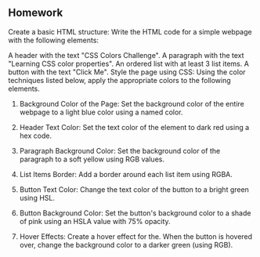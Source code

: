## Homework 

Create a basic HTML structure: Write the HTML code for a simple webpage with the following elements:

A header with the text "CSS Colors Challenge".
A paragraph with the text "Learning CSS color properties".
An ordered list with at least 3 list items.
A button with the text "Click Me".
Style the page using CSS: Using the color techniques listed below, apply the appropriate colors to the following elements.

1) Background Color of the Page: Set the background color of the entire webpage to a light blue color using a named color.

2) Header Text Color: Set the text color of the  element to dark red using a hex code.

3) Paragraph Background Color: Set the background color of the paragraph  to a soft yellow using RGB values.

4) List Items Border: Add a border around each list item  using RGBA.

5) Button Text Color: Change the text color of the button to a bright green using HSL.

6) Button Background Color: Set the button's background color to a shade of pink using an HSLA value with 75% opacity.

7) Hover Effects: Create a hover effect for the. When the button is hovered over, change the background color to a darker green (using RGB).
